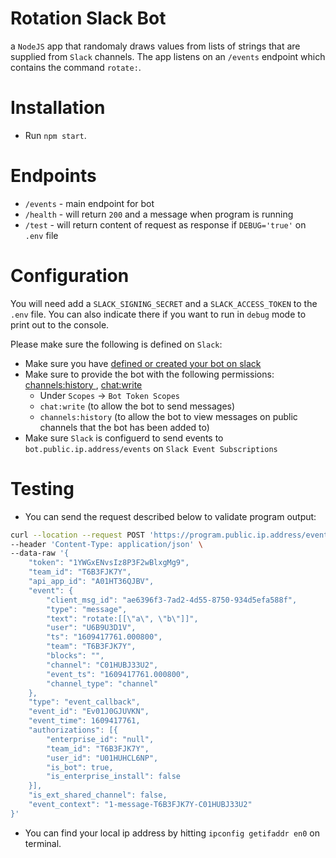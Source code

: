 # Rotation Slack Bot
a `NodeJS` app that randomaly draws values from lists of strings that are supplied from `Slack` channels.
The app listens on an `/events` endpoint which contains the command `rotate:`.

# Installation
* Run `npm start`.

# Endpoints
* `/events` - main endpoint for bot
* `/health` - will return `200` and a message when program is running
* `/test` - will return content of request as response if `DEBUG='true'` on `.env` file

# Configuration
You will need add a `SLACK_SIGNING_SECRET` and a `SLACK_ACCESS_TOKEN` to the `.env` file.
You can also indicate there if you want to run in `debug` mode to print out to the console.

Please make sure the following is defined on `Slack`:
* Make sure you have [defined or created your bot on slack](https://api.slack.com/apps)
* Make sure to provide the bot with the following permissions: [channels:history ](https://api.slack.com/scopes/channels:history), [chat:write](https://api.slack.com/scopes/chat:write)
    * Under `Scopes` -> `Bot Token Scopes` 
    * `chat:write` (to allow the bot to send messages)
    * `channels:history` (to allow the bot to view messages on public channels that the bot has been added to) 
* Make sure `Slack` is configuerd to send events to `bot.public.ip.address/events` on `Slack Event Subscriptions`

# Testing
* You can send the request described below to validate program output:
```bash
curl --location --request POST 'https://program.public.ip.address/events' \
--header 'Content-Type: application/json' \
--data-raw '{
	"token": "1YWGxENvsIz8P3F2wBlxgMg9",
	"team_id": "T6B3FJK7Y",
	"api_app_id": "A01HT36QJBV",
	"event": {
		"client_msg_id": "ae6396f3-7ad2-4d55-8750-934d5efa588f",
		"type": "message",
		"text": "rotate:[[\"a\", \"b\"]]",
		"user": "U6B9U3D1V",
		"ts": "1609417761.000800",
		"team": "T6B3FJK7Y",
		"blocks": "",
		"channel": "C01HUBJ33U2",
		"event_ts": "1609417761.000800",
		"channel_type": "channel"
	},
	"type": "event_callback",
	"event_id": "Ev01J0GJUVKN",
	"event_time": 1609417761,
	"authorizations": [{
		"enterprise_id": "null",
		"team_id": "T6B3FJK7Y",
		"user_id": "U01HUHCL6NP",
		"is_bot": true,
		"is_enterprise_install": false
	}],
	"is_ext_shared_channel": false,
	"event_context": "1-message-T6B3FJK7Y-C01HUBJ33U2"
}'
```
* You can find your local ip address by hitting `ipconfig getifaddr en0` on terminal.